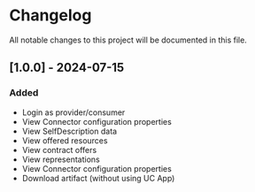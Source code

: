 # Changelog

All notable changes to this project will be documented in this file.

## [1.0.0] - 2024-07-15

### Added

- Login as provider/consumer
- View Connector configuration properties
- View SelfDescription data
- View offered resources
- View contract offers
- View representations
- View Connector configuration properties
- Download artifact (without using UC App)
